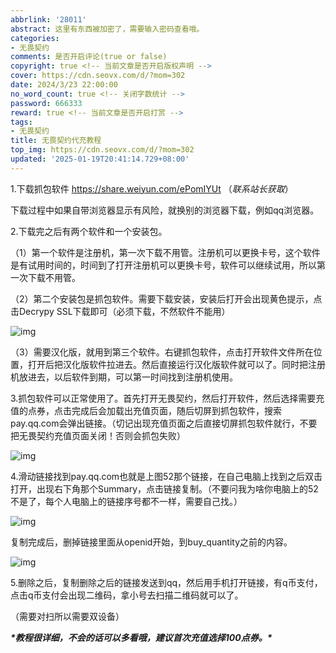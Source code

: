 ```yaml
---
abbrlink: '28011'
abstract: 这里有东西被加密了，需要输入密码查看哦。
categories:
- 无畏契约
comments: 是否开启评论(true or false)
copyright: true <!-- 当前文章是否开启版权声明 -->
cover: https://cdn.seovx.com/d/?mom=302
date: 2024/3/23 22:00:00
no_word_count: true <!-- 关闭字数统计 -->
password: 666333
reward: true <!-- 当前文章是否开启打赏 -->
tags:
- 无畏契约
title: 无畏契约代充教程
top_img: https://cdn.seovx.com/d/?mom=302
updated: '2025-01-19T20:41:14.729+08:00'
---
```

1.下载抓包软件 https://share.weiyun.com/ePomIYUt （*联系站长获取*）

下载过程中如果自带浏览器显示有风险，就换别的浏览器下载，例如qq浏览器。

2.下载完之后有两个软件和一个安装包。

（1）第一个软件是注册机，第一次下载不用管。注册机可以更换卡号，这个软件是有试用时间的，时间到了打开注册机可以更换卡号，软件可以继续试用，所以第一次下载不用管。

（2）第二个安装包是抓包软件。需要下载安装，安装后打开会出现黄色提示，点击Decrypy SSL下载即可（必须下载，不然软件不能用）

![img](https://s2.loli.net/2024/03/23/NHx6sAqvVw4eiou.jpg)

（3）需要汉化版，就用到第三个软件。右键抓包软件，点击打开软件文件所在位置，打开后把汉化版软件拉进去。然后直接运行汉化版软件就可以了。同时把注册机放进去，以后软件到期，可以第一时间找到注册机使用。

3.抓包软件可以正常使用了。首先打开无畏契约，然后打开软件，然后选择需要充值的点券，点击完成后会加载出充值页面，随后切屏到抓包软件，搜索pay.qq.com会弹出链接。（切记出现充值页面之后直接切屏抓包软件就行，不要把无畏契约充值页面关闭！否则会抓包失败）

![img](https://s2.loli.net/2024/03/23/NRQVMZsbrhyGdiW.jpg)

4.滑动链接找到pay.qq.com也就是上图52那个链接，在自己电脑上找到之后双击打开，出现右下角那个Summary，点击链接复制。（不要问我为啥你电脑上的52不是了，每个人电脑上的链接序号都不一样，需要自己找。）

![img](https://s2.loli.net/2024/03/23/ETs4BW1ZGCPHLVM.jpg)

复制完成后，删掉链接里面从openid开始，到buy_quantity之前的内容。

![img](https://s2.loli.net/2024/03/23/ZTxKG5LkpzF9eCa.jpg)

5.删除之后，复制删除之后的链接发送到qq，然后用手机打开链接，有q币支付，点击q币支付会出现二维码，拿小号去扫描二维码就可以了。

（需要对扫所以需要双设备）

***\*教程很详细，不会的话可以多看哦，建议首次充值选择100点券。\****
